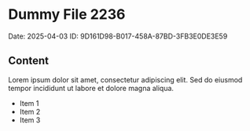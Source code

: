# Dummy File 2236

Date: 2025-04-03
ID: 9D161D98-B017-458A-87BD-3FB3E0DE3E59

## Content

Lorem ipsum dolor sit amet, consectetur adipiscing elit.
Sed do eiusmod tempor incididunt ut labore et dolore magna aliqua.

* Item 1
* Item 2
* Item 3

